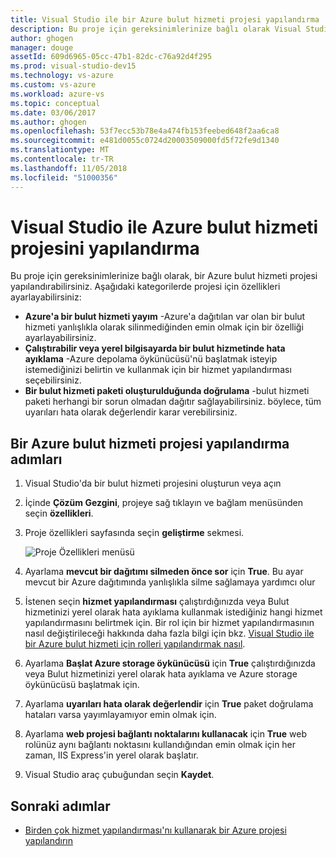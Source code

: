 ```yaml
---
title: Visual Studio ile bir Azure bulut hizmeti projesi yapılandırma | Microsoft Docs
description: Bu proje için gereksinimlerinize bağlı olarak Visual Studio'da bir Azure bulut hizmeti projesi yapılandırmayı öğrenin.
author: ghogen
manager: douge
assetId: 609d6965-05cc-47b1-82dc-c76a92d4f295
ms.prod: visual-studio-dev15
ms.technology: vs-azure
ms.custom: vs-azure
ms.workload: azure-vs
ms.topic: conceptual
ms.date: 03/06/2017
ms.author: ghogen
ms.openlocfilehash: 53f7ecc53b78e4a474fb153feebed648f2aa6ca8
ms.sourcegitcommit: e481d0055c0724d20003509000fd5f72fe9d1340
ms.translationtype: MT
ms.contentlocale: tr-TR
ms.lasthandoff: 11/05/2018
ms.locfileid: "51000356"
---
```

# <a name="configure-an-azure-cloud-service-project-with-visual-studio"></a>Visual Studio ile Azure bulut hizmeti projesini yapılandırma
Bu proje için gereksinimlerinize bağlı olarak, bir Azure bulut hizmeti projesi yapılandırabilirsiniz. Aşağıdaki kategorilerde projesi için özellikleri ayarlayabilirsiniz:

- **Azure'a bir bulut hizmeti yayım** -Azure'a dağıtılan var olan bir bulut hizmeti yanlışlıkla olarak silinmediğinden emin olmak için bir özelliği ayarlayabilirsiniz.
- **Çalıştırabilir veya yerel bilgisayarda bir bulut hizmetinde hata ayıklama** -Azure depolama öykünücüsü'nü başlatmak isteyip istemediğinizi belirtin ve kullanmak için bir hizmet yapılandırması seçebilirsiniz.
- **Bir bulut hizmeti paketi oluşturulduğunda doğrulama** -bulut hizmeti paketi herhangi bir sorun olmadan dağıtır sağlayabilirsiniz. böylece, tüm uyarıları hata olarak değerlendir karar verebilirsiniz. 

## <a name="steps-to-configure-an-azure-cloud-service-project"></a>Bir Azure bulut hizmeti projesi yapılandırma adımları
1. Visual Studio'da bir bulut hizmeti projesini oluşturun veya açın

1. İçinde **Çözüm Gezgini**, projeye sağ tıklayın ve bağlam menüsünden seçin **özellikleri**.
   
1. Proje özellikleri sayfasında seçin **geliştirme** sekmesi.

    ![Proje Özellikleri menüsü](./media/vs-azure-tools-configuring-an-azure-project/solution-explorer-project-properties-menu.png)

1. Ayarlama **mevcut bir dağıtımı silmeden önce sor** için **True**. Bu ayar mevcut bir Azure dağıtımında yanlışlıkla silme sağlamaya yardımcı olur

1. İstenen seçin **hizmet yapılandırması** çalıştırdığınızda veya Bulut hizmetinizi yerel olarak hata ayıklama kullanmak istediğiniz hangi hizmet yapılandırmasını belirtmek için. Bir rol için bir hizmet yapılandırmasının nasıl değiştirileceği hakkında daha fazla bilgi için bkz. [Visual Studio ile bir Azure bulut hizmeti için rolleri yapılandırmak nasıl](./vs-azure-tools-configure-roles-for-cloud-service.md).

1. Ayarlama **Başlat Azure storage öykünücüsü** için **True** çalıştırdığınızda veya Bulut hizmetinizi yerel olarak hata ayıklama ve Azure storage öykünücüsü başlatmak için.

1. Ayarlama **uyarıları hata olarak değerlendir** için **True** paket doğrulama hataları varsa yayımlayamıyor emin olmak için.

1. Ayarlama **web projesi bağlantı noktalarını kullanacak** için **True** web rolünüz aynı bağlantı noktasını kullandığından emin olmak için her zaman, IIS Express'in yerel olarak başlatır.

1. Visual Studio araç çubuğundan seçin **Kaydet**.

## <a name="next-steps"></a>Sonraki adımlar
- [Birden çok hizmet yapılandırması'nı kullanarak bir Azure projesi yapılandırın](vs-azure-tools-multiple-services-project-configurations.md)

